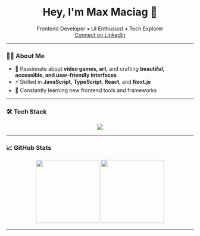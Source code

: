 <h1 align="center">Hey, I'm Max Maciag 👋</h1>

<p align="center">
  Frontend Developer • UI Enthusiast • Tech Explorer  
  <br />
  <a href="https://www.linkedin.com/in/max-maciag" target="_blank">Connect on LinkedIn</a>
</p>

---

### 🧑‍💻 About Me

- 🎨 Passionate about **video games, art**, and crafting **beautiful, accessible, and user-friendly interfaces**
- ⚡ Skilled in **JavaScript**, **TypeScript**, **React**, and **Next.js**
- 🌱 Constantly learning new frontend tools and frameworks

---

### 🛠️ Tech Stack

<div align="center">
  <img src="https://skillicons.dev/icons?i=html,css,js,ts,react,next,angular,tailwind,materialui,astro,nodejs,dotnet,cs,php,mysql,postgres,mongodb,git,docker,jenkins,terraform,firebase,vitest,pnpm,npm,bash,postman,figma,wordpress" />
</div>


---

### 📈 GitHub Stats

<div align="center">
  <img src="https://github-readme-stats.vercel.app/api?username=maciagmax&show_icons=true&theme=radical&hide_border=true" height="170" />
  <img src="https://github-readme-streak-stats.herokuapp.com/?user=maciagmax&theme=radical&hide_border=true" height="170" />
</div>

---
